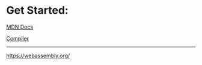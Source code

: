 # Get Started:
[MDN Docs](https://developer.mozilla.org/en-US/docs/WebAssembly/Concepts)


[Compiler](https://emscripten.org/)

---

https://webassembly.org/
